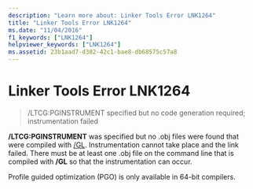 ```yaml
---
description: "Learn more about: Linker Tools Error LNK1264"
title: "Linker Tools Error LNK1264"
ms.date: "11/04/2016"
f1_keywords: ["LNK1264"]
helpviewer_keywords: ["LNK1264"]
ms.assetid: 23b1aad7-d382-42c1-bae8-db68575c57a8
---
```

# Linker Tools Error LNK1264

> /LTCG:PGINSTRUMENT specified but no code generation required; instrumentation failed

**/LTCG:PGINSTRUMENT** was specified but no .obj files were found that were compiled with [/GL](../../build/reference/gl-whole-program-optimization.md). Instrumentation cannot take place and the link failed. There must be at least one .obj file on the command line that is compiled with **/GL** so that the instrumentation can occur.

Profile guided optimization (PGO) is only available in 64-bit compilers.
